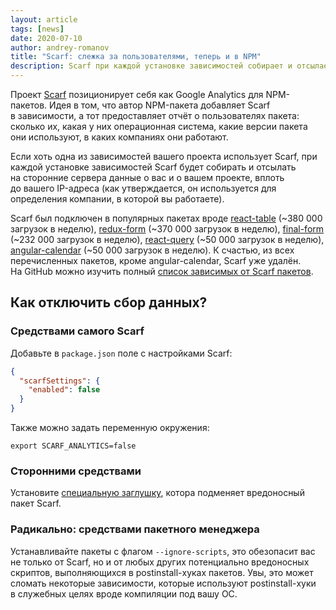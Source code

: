 ```yaml
---
layout: article
tags: [news]
date: 2020-07-10
author: andrey-romanov
title: "Scarf: слежка за пользователями, теперь и в NPM"
description: Scarf при каждой установке зависимостей собирает и отсылает на сторонние сервера данные о вас и о вашем проекте.
---
```

<p class="paragraph--lead">Проект <a href="https://about.scarf.sh">Scarf</a> позиционирует себя как Google Analytics для NPM-пакетов. Идея в том, что автор NPM-пакета добавляет Scarf в зависимости, а тот предоставляет отчёт о пользователях пакета: сколько их, какая у них операционная система, какие версии пакета они используют, в каких компаниях они работают.</p>

Если хоть одна из зависимостей вашего проекта использует Scarf, при каждой установке зависимостей Scarf будет собирать и отсылать на сторонние сервера данные о вас и о вашем проекте, вплоть до вашего IP-адреса (как утверждается, он используется для определения компании, в которой вы работаете).

Scarf был подключен в популярных пакетах вроде [react-table](https://github.com/tannerlinsley/react-table/pull/2012) (~380 000 загрузок в неделю), [redux-form](https://github.com/redux-form/redux-form/commit/263474e197524aa9599488ec62ae4ed82d0b1e0e#diff-b9cfc7f2cdf78a7f4b91a753d10865a2) (~370 000 загрузок в неделю), [final-form](https://github.com/final-form/final-form/pull/342) (~232 000 загрузок в неделю), [react-query](https://github.com/tannerlinsley/react-query/pull/281) (~50 000 загрузок в неделю), [angular-calendar](https://github.com/mattlewis92/angular-calendar/commit/0047d111c5c95f536ef47bd7b73d0b207f332c6b#diff-b9cfc7f2cdf78a7f4b91a753d10865a2) (~50 000 загрузок в неделю). К счастью, из всех перечисленных пакетов, кроме angular-calendar, Scarf уже удалён. На GitHub можно изучить полный [список зависимых от Scarf пакетов](https://github.com/scarf-sh/scarf-js/network/dependents?dependent_type=PACKAGE).

## Как отключить сбор данных?

### Средствами самого Scarf

Добавьте в `package.json` поле с настройками Scarf:

```json
{
  "scarfSettings": {
    "enabled": false
  }
}
```

Также можно задать переменную окружения:

```
export SCARF_ANALYTICS=false
```

### Сторонними средствами

Установите [специальную заглушку](https://gist.github.com/Kurzdor/bd5c18861b76eb34f068bf2ed7de903e), котора подменяет вредоносный пакет Scarf.

### Радикально: средствами пакетного менеджера

Устанавливайте пакеты с флагом `--ignore-scripts`, это обезопасит вас не только от Scarf, но и от любых других потенциально вредоносных скриптов, выполняющихся в postinstall-хуках пакетов. Увы, это может сломать некоторые зависимости, которые используют postinstall-хуки в служебных целях вроде компиляции под вашу ОС.
